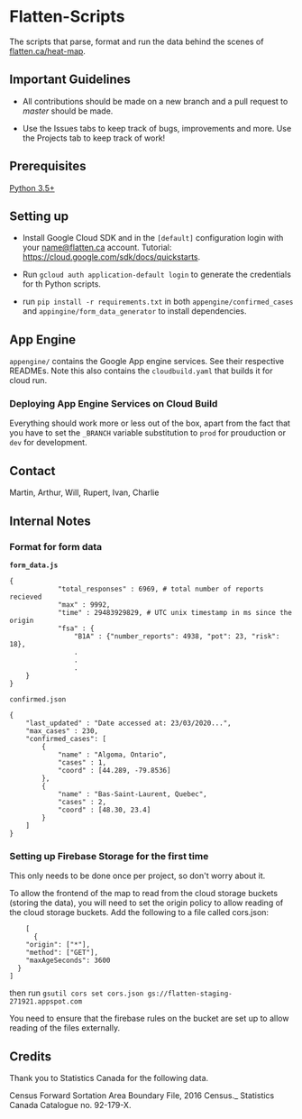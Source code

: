 # Flatten-Scripts
The scripts that parse, format and run the data behind the scenes of [flatten.ca/heat-map](flatten.ca/heat-map).

## Important Guidelines
- All contributions should be made on a new branch and a pull request to *master* should be made.

- Use the Issues tabs to keep track of bugs, improvements and more. Use the Projects tab to keep track of work!

## Prerequisites
[Python 3.5+](https://www.python.org/)

## Setting up

- Install Google Cloud SDK and in the `[default]` configuration login with your name@flatten.ca account. Tutorial: https://cloud.google.com/sdk/docs/quickstarts.

- Run `gcloud auth application-default login` to generate the credentials for th Python scripts.
            
- run `pip install -r requirements.txt` in both `appengine/confirmed_cases` and `appingine/form_data_generator` to install dependencies.

## App Engine

`appengine/` contains the Google App engine services. See their respective READMEs. Note this also contains the `cloudbuild.yaml` that builds it for cloud run.


### Deploying App Engine Services on Cloud Build

Everything should work more or less out of the box, apart from the fact that you have to set the `_BRANCH` variable substitution to `prod` for prouduction or `dev` for development.

## Contact
Martin, Arthur, Will, Rupert, Ivan, Charlie

## Internal Notes

### Format for form data

**`form_data.js`**

```
{
            "total_responses" : 6969, # total number of reports recieved
            "max" : 9992,
            "time" : 29483929829, # UTC unix timestamp in ms since the origin
            "fsa" : {
                "B1A" : {"number_reports": 4938, "pot": 23, "risk": 18},
                .
                .
                .
    }
} 
```
`confirmed.json`

```
{
    "last_updated" : "Date accessed at: 23/03/2020...",
    "max_cases" : 230,
    "confirmed_cases": [
        {
            "name" : "Algoma, Ontario",
            "cases" : 1,
            "coord" : [44.289, -79.8536]
        },
        {
            "name" : "Bas-Saint-Laurent, Quebec",
            "cases" : 2,
            "coord" : [48.30, 23.4]
        }
    ]
}
```


### Setting up Firebase Storage for the first time

This only needs to be done once per project, so don't worry about it.

To allow the frontend of the map to read from the cloud storage buckets (storing the data), you will need to set the origin policy to allow reading of the cloud storage buckets. Add the following to a file called cors.json:
```
    [
      {
    "origin": ["*"],
    "method": ["GET"],
    "maxAgeSeconds": 3600
  }
]
```
then run 
```gsutil cors set cors.json gs://flatten-staging-271921.appspot.com```

You need to ensure that the firebase rules on the bucket are set up to allow reading of the files externally.

## Credits

Thank you to Statistics Canada for the following data.

Census Forward Sortation Area Boundary File, 2016 Census._ Statistics Canada Catalogue no. 92-179-X.

## 
